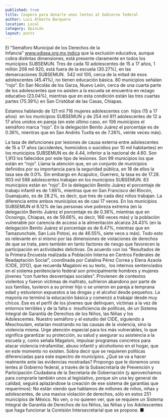 ```yaml
---
published: true
title: Coopera para donarle unos lentes al Gobierno federal
author: Luis Alberto Barquera
location: Local
category: Opinión
layout: posts
---
```


El “Semáforo Municipal de los Derechos de la Infancia” www.odisea.org.mx indica que la exclusión educativa, aunque cobra distintas dimensiones, está presente claramente en todos los municipios SUBSEMUN. Tres de cada 10 adolescentes de 15 a 17 años, 1 millón 208 mil 920, está fuera de la escuela (30.27%), en las demarcaciones SUBSEMUN.  542 mil 100, cerca de la mitad de esos adolescentes (45.41%), no tienen educación básica. 80 municipios señalan “rojo”. En San Nicolás de los Garza, Nuevo León, cerca de una cuarta parte de los adolescentes que no asisten a la escuela se encuentra en rezago educativo (23.04%), mientras que en esta condición están las tres cuartas partes (75.39%) en San Cristóbal de las Casas, Chiapas.

Estamos hablando de 121 mil 716 mujeres adolescentes con  hijos (15 a 17 años)  en los municipios SUBSEMUN y de 254 mil 811 adolescentes de 12 a 17 años unidos en pareja (en este último caso, en 106 municipios el semáforo marca “rojo”. En la delegación Benito Juárez el porcentaje es de 0.36%, mientras que en San Andrés Tuxtla es de 7.26%, veinte veces más).

La tasa de defunciones por lesiones de causa externa entre adolescentes de 15 a 17 años (accidentes, homicidios o suicidios por 10 mil habitantes) en los municipios SUBSEMUN es de 4.44, inferior a la nacional de 4.60. Son 1,913 los fallecidos por este tipo de lesiones. Son 99 municipios los que están en “rojo”. Llama la atención que, en un conjunto de municipios definidos por su importancia para la seguridad pública, en 18 de ellos la tasa sea de 0.0%. Sin embargo en Acapulco, Guerrero, la tasa es de 17.28.
903 mil 598 adolescentes trabajan en los municipios SUBSEMUN. 83 municipios están en “rojo”. En la delegación Benito Juárez el porcentaje de trabajo infantil es de 1.66%, mientras que en San Francisco del Rincón, Guanajuato, es de 28.2%, es decir, que tres de cada diez niños trabajan. La diferencia entre ambos municipios es de casi 17 veces.
En los municipios SUBSEMUN el 8.12% de las personas vive pobreza extrema (en la delegación Benito Juárez el porcentaje es de 0.36%, mientras que en Ocosingo, Chiapas, es de 59.66%, es decir, 166 veces más) y la población vulnerable por carencia de acceso a la alimentación alcanza 24.43% (en la delegación Benito Juárez el porcentaje es de 6.47%, mientras que en Tamazunchale, San Luis Potosí, es de 46.55%, siete vece.s más).
Todo esto es relevante en sí mismo por las dimensiones de violaciones de derechos de que se trata, pero también en tanto factores de riesgo que favorecen la participación en actividades delictivas. De acuerdo con los “Resultados de la Primera Encuesta realizada a Población Interna en Centros Federales de Readaptación Social”, coordinada por Catalina Pérez Correa y Elena Azaola (CIDE, 2012), que recuerda Magaloni es su texto,  los internos sentenciados en el sistema penitenciario federal son principalmente hombres y mujeres jóvenes “con fuertes desventajas sociales”. Provienen de contextos violentos y fueron víctimas de maltrato, sufrieron abandono por parte de sus familias, tuvieron a su primer hijo o se unieron en pareja a temprana edad y estuvieron expuestos a las drogas y el alcohol desde pequeños. La mayoría no terminó la educación básica y comenzó a trabajar desde muy chicos.
Ese es el perfil de los jóvenes que delinquen, víctimas a la vez de entornos terribles y de la falta o  insuficiencia de políticas, de un Sistema Integral de Garantía de Derechos de los Niños, las Niñas y los Adolescentes.
Nuestro semáforo y el estudio del CIDE, siguiendo a Meschoulam, estarían mostrando no las causas de la violencia, sino la violencia misma. Urge atención especial para los más vulnerables, lo que significa garantizar su protección, su salud y asegurar su asistencia a la escuela y, como señala Magaloni, impulsar programas concretos para atacar violencia intrafamiliar, abuso infantil y alcoholismo en el hogar, que en este momento no existen. Sobra decir que se requieren políticas diferenciadas para este espectro de municipios.
¿Qué se va a hacer realmente ante las evidencias mostradas?
Propongo que le donemos unos lentes al Gobierno federal, a través de la Subsecretaría de Prevención y Participación Ciudadana de la Secretaría de Gobernación (y aprovechamos para comprarle también unos al legislativo, porque sin una ley general de calidad, seguirá aplazándose la creación de ese sistema de garantías que requerimos): No están viendo que hablamos de millones de niños, niñas y adolescentes, de una masiva violación de derechos, sólo en estos 251 municipios de México. No ven, o no quieren ver, que se requiere un Sistema Integral de Garantía de Derechos de los Niños, las Niñas y los Adolescentes que haga funcionar la Comisión Intersecretarial que se propone. ■
